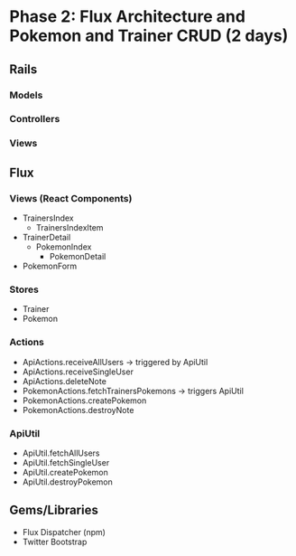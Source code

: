 # Phase 2: Flux Architecture and Pokemon and Trainer CRUD (2 days)

## Rails
### Models

### Controllers

### Views

## Flux
### Views (React Components)
* TrainersIndex
  - TrainersIndexItem
* TrainerDetail
  - PokemonIndex
    - PokemonDetail
* PokemonForm

### Stores
* Trainer
* Pokemon

### Actions
* ApiActions.receiveAllUsers -> triggered by ApiUtil
* ApiActions.receiveSingleUser
* ApiActions.deleteNote
* PokemonActions.fetchTrainersPokemons -> triggers ApiUtil
* PokemonActions.createPokemon
* PokemonActions.destroyNote

### ApiUtil
* ApiUtil.fetchAllUsers
* ApiUtil.fetchSingleUser
* ApiUtil.createPokemon
* ApiUtil.destroyPokemon

## Gems/Libraries
* Flux Dispatcher (npm)
* Twitter Bootstrap

